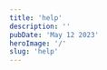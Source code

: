 ```yaml
---
title: 'help'
description: ''
pubDate: 'May 12 2023'
heroImage: '/'
slug: 'help'
---
```


<!-- [S4vitar](https://infosecmachines.io/) -->

<!-- [Ippsec](https://ippsec.rocks/?#) -->
